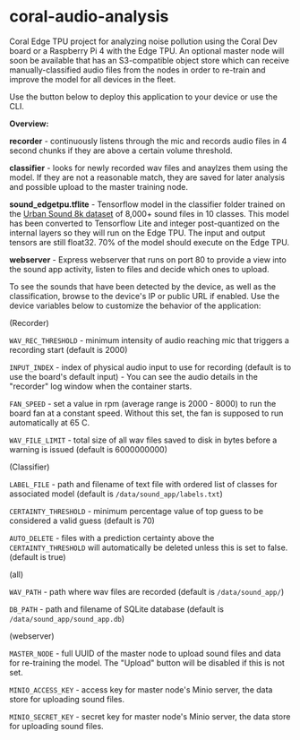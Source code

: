 # coral-audio-analysis
Coral Edge TPU project for analyzing noise pollution using the Coral Dev board or a Raspberry Pi 4 with the Edge TPU.
An optional master node will soon be available that has an S3-compatible object store which can receive manually-classified audio files from the nodes in order to re-train and improve the model for all devices in the fleet.

Use the button below to deploy this application to your device or use the CLI.

**Overview:**

**recorder** - continuously listens through the mic and records audio files in 4 second chunks if they are above a certain volume threshold.

**classifier** - looks for newly recorded wav files and anaylzes them using the model. If they are not a reasonable match, they are saved for later analysis and possible upload to the master training node.

**sound_edgetpu.tflite** - Tensorflow model in the classifier folder trained on the [Urban Sound 8k dataset](https://urbansounddataset.weebly.com/) of 8,000+ sound files in 10 classes. This model has been converted to Tensorflow Lite and integer post-quantized on the internal layers so they will run on the Edge TPU. The input and output tensors are still float32. 70% of the model should execute on the Edge TPU.

**webserver** - Express webserver that runs on port 80 to provide a view into the sound app activity, listen to files and decide which ones to upload. 

To see the sounds that have been detected by the device, as well as the classification, browse to the device's IP or public URL if enabled.
Use the device variables below to customize the behavior of the application:

(Recorder)

`WAV_REC_THRESHOLD` - minimum intensity of audio reaching mic that triggers a recording start (default is 2000)

`INPUT_INDEX` - index of physical audio input to use for recording (default is to use the board's default input) - You can see the audio details in the "recorder" log window when the container starts.

`FAN_SPEED` - set a value in rpm (average range is 2000 - 8000) to run the board fan at a constant speed. Without this set, the fan is supposed to run automatically at 65 C.

`WAV_FILE_LIMIT` - total size of all wav files saved to disk in bytes before a warning is issued (default is 6000000000)

(Classifier)

`LABEL_FILE` - path and filename of text file with ordered list of classes for associated model (default is `/data/sound_app/labels.txt`)

`CERTAINTY_THRESHOLD` - minimum percentage value of top guess to be considered a valid guess (default is 70)

`AUTO_DELETE` - files with a prediction certainty above the `CERTAINTY_THRESHOLD` will automatically be deleted unless this is set to false. (default is true)

(all)

`WAV_PATH` - path where wav files are recorded (default is `/data/sound_app/`)

`DB_PATH` - path and filename of SQLite database (default is `/data/sound_app/sound_app.db`)

(webserver)

`MASTER_NODE` - full UUID of the master node to upload sound files and data for re-training the model. The "Upload" button will be disabled if this is not set.

`MINIO_ACCESS_KEY` - access key for master node's Minio server, the data store for uploading sound files. 

`MINIO_SECRET_KEY` - secret key for master node's Minio server, the data store for uploading sound files. 

